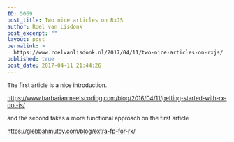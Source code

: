 ```yaml
---
ID: 5069
post_title: Two nice articles on RxJS
author: Roel van Lisdonk
post_excerpt: ""
layout: post
permalink: >
  https://www.roelvanlisdonk.nl/2017/04/11/two-nice-articles-on-rxjs/
published: true
post_date: 2017-04-11 21:44:26
---
```

<p><font size="2"></font></p>  <p><font size="2">The first article is a nice introduction.</font></p>  <p><a title="https://www.barbarianmeetscoding.com/blog/2016/04/11/getting-started-with-rx-dot-js/" href="https://www.barbarianmeetscoding.com/blog/2016/04/11/getting-started-with-rx-dot-js/"><font size="2">https://www.barbarianmeetscoding.com/blog/2016/04/11/getting-started-with-rx-dot-js/</font></a></p>    <p><font size="2">and the second takes a more functional approach on the first article</font></p>  <p><font size="2"></font></p>  <p><a title="https://glebbahmutov.com/blog/extra-fp-for-rx/" href="https://glebbahmutov.com/blog/extra-fp-for-rx/"><font size="2">https://glebbahmutov.com/blog/extra-fp-for-rx/</font></a></p>